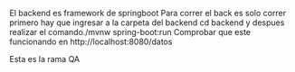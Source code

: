 El backend es framework de springboot
Para correr el back es solo correr primero hay que ingresar a la carpeta del backend cd backend y despues realizar el comando./mvnw spring-boot:run
Comprobar que este funcionando en http://localhost:8080/datos

Esta es la rama QA
